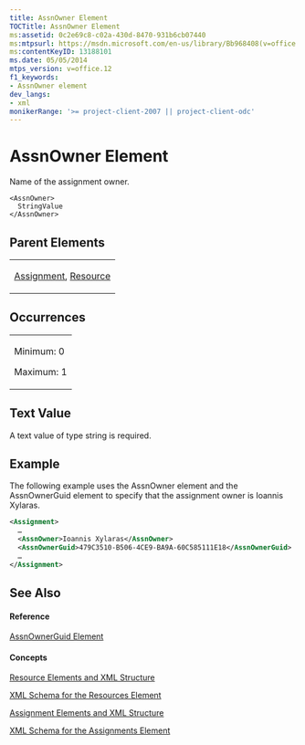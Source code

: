 ```yaml
---
title: AssnOwner Element
TOCTitle: AssnOwner Element
ms:assetid: 0c2e69c8-c02a-430d-8470-931b6cb07440
ms:mtpsurl: https://msdn.microsoft.com/en-us/library/Bb968408(v=office.12)
ms:contentKeyID: 13188101
ms.date: 05/05/2014
mtps_version: v=office.12
f1_keywords:
- AssnOwner element
dev_langs:
- xml
monikerRange: '>= project-client-2007 || project-client-odc'
---
```


# AssnOwner Element




Name of the assignment owner.

    <AssnOwner>
      StringValue
    </AssnOwner>

## Parent Elements

<table>
<colgroup>
<col style="width: 100%" />
</colgroup>
<tbody>
<tr class="odd">
<td><p><a href="bb968611(v=office.12).md">Assignment</a>, <a href="bb968715(v=office.12).md">Resource</a></p></td>
</tr>
</tbody>
</table>

## Occurrences

<table>
<colgroup>
<col style="width: 100%" />
</colgroup>
<tbody>
<tr class="odd">
<td><p>Minimum: 0</p>
<p>Maximum: 1</p></td>
</tr>
</tbody>
</table>

## Text Value

A text value of type string is required.

## Example

The following example uses the AssnOwner element and the AssnOwnerGuid element to specify that the assignment owner is Ioannis Xylaras.

``` xml
<Assignment>
  …
  <AssnOwner>Ioannis Xylaras</AssnOwner>
  <AssnOwnerGuid>479C3510-B506-4CE9-BA9A-60C585111E18</AssnOwnerGuid>
  …
</Assignment>
```

## See Also

#### Reference

[AssnOwnerGuid Element](assnownerguid-element.md)

#### Concepts

[Resource Elements and XML Structure](resource-elements-and-xml-structure.md)

[XML Schema for the Resources Element](xml-schema-for-the-resources-element.md)

[Assignment Elements and XML Structure](assignment-elements-and-xml-structure.md)

[XML Schema for the Assignments Element](xml-schema-for-the-assignments-element.md)

